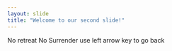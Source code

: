```yaml
---
layout: slide
title: "Welcome to our second slide!"
---
```

No retreat No Surrender
use left arrow key to go back

